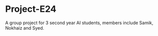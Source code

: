 # Project-E24
A group project for 3 second year AI students, members include Samik, Nokhaiz and Syed.
